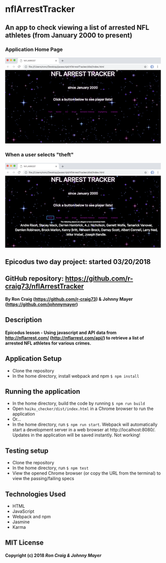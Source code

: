 # nflArrestTracker

## An app to check viewing a list of arrested NFL athletes (from January 2000 to present)

### Application Home Page
<kbd><img src="./img/screen-shot.png" alt="nflArrestTracker Home Page screenshot"></kbd>

### When a user selects "theft"
<kbd><img src="./img/screen-shot-theft.png" alt="nflArrestTracker Home Page theft screenshot"></kbd>

## Epicodus two day project: started 03/20/2018

## GitHub repository: https://github.com/r-craig73/nflArrestTracker

#### By Ron Craig (https://github.com/r-craig73) & Johnny Mayer (https://github.com/johnnymayer)

## Description
#### Epicodus lesson - Using javascript and API data from http://nflarrest.com/ (http://nflarrest.com/api/) to retrieve a list of arrested NFL athletes for various crimes.

## Application Setup
* Clone the repository
* In the home directory, install webpack and npm `$ npm install`

## Running the application
* In the home directory, build the code by running `$ npm run build`
* Open `haiku_checker/dist/index.html` in a Chrome browser to run the application
* Or...
* In the home directory, run `$ npm run start`.  Webpack will automatically start a development server in a web browser at http://localhost:8080/. Updates in the application will be saved instantly. Not working!

## Testing setup
* Clone the repository
* In the home directory, run `$ npm test`
* View the opened Chrome browser (or copy the URL from the terminal) to view the passing/failing specs
 
## Technologies Used
* HTML
* JavaScript
* Webpack and npm
* Jasmine
* Karma

## MIT License

#### Copyright (c) 2018 _Ron Craig & Johnny Mayer_